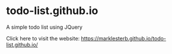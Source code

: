 # todo-list.github.io
A simple todo list using JQuery

Click here to visit the website: https://marklesterb.github.io/todo-list.github.io/
